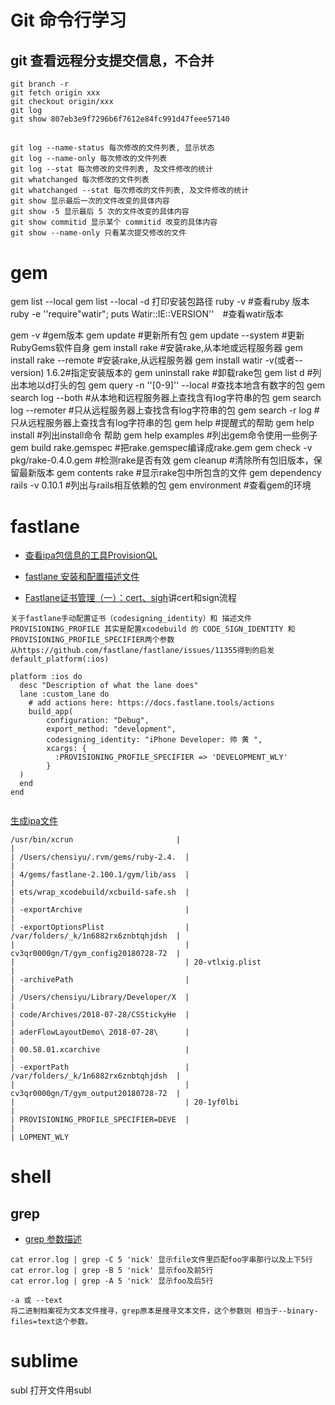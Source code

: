 # Git 命令行学习

## git 查看远程分支提交信息，不合并

```
git branch -r
git fetch origin xxx
git checkout origin/xxx
git log
git show 807eb3e9f7296b6f7612e84fc991d47feee57140

```

## 

```
git log --name-status 每次修改的文件列表, 显示状态
git log --name-only 每次修改的文件列表
git log --stat 每次修改的文件列表, 及文件修改的统计
git whatchanged 每次修改的文件列表
git whatchanged --stat 每次修改的文件列表, 及文件修改的统计
git show 显示最后一次的文件改变的具体内容
git show -5 显示最后 5 次的文件改变的具体内容
git show commitid 显示某个 commitid 改变的具体内容
git show --name-only 只看某次提交修改的文件

```

# gem

gem list --local
gem list --local -d 打印安装包路径
ruby -v #查看ruby 版本
ruby -e ''require"watir"; puts Watir::IE::VERSION''　#查看watir版本

gem -v #gem版本
gem update #更新所有包
gem update --system #更新RubyGems软件自身
gem install rake #安装rake,从本地或远程服务器
gem install rake --remote #安装rake,从远程服务器
gem install watir -v(或者--version) 1.6.2#指定安装版本的
gem uninstall rake #卸载rake包
gem list d #列出本地以d打头的包
gem query -n ''[0-9]'' --local #查找本地含有数字的包
gem search log --both #从本地和远程服务器上查找含有log字符串的包
gem search log --remoter #只从远程服务器上查找含有log字符串的包
gem search -r log #只从远程服务器上查找含有log字符串的包
gem help #提醒式的帮助
gem help install #列出install命令 帮助
gem help examples #列出gem命令使用一些例子
gem build rake.gemspec #把rake.gemspec编译成rake.gem
gem check -v pkg/rake-0.4.0.gem #检测rake是否有效
gem cleanup #清除所有包旧版本，保留最新版本
gem contents rake #显示rake包中所包含的文件
gem dependency rails -v 0.10.1 #列出与rails相互依赖的包
gem environment #查看gem的环境

# fastlane 

* [查看ipa包信息的工具ProvisionQL](https://docs.fastlane.tools/actions/build_app/)

* [fastlane 安装和配置描述文件](https://www.jianshu.com/p/7b73eef0d140)

* [Fastlane证书管理（一）：cert、sigh](https://juejin.im/post/5b1f1cccf265da6e2049a834)讲cert和sign流程

```
关于fastlane手动配置证书（codesigning_identity）和 描述文件 PROVISIONING_PROFILE 其实是配置xcodebuild 的 CODE_SIGN_IDENTITY 和PROVISIONING_PROFILE_SPECIFIER两个参数
从https://github.com/fastlane/fastlane/issues/11355得到的启发
default_platform(:ios)

platform :ios do
  desc "Description of what the lane does"
  lane :custom_lane do
    # add actions here: https://docs.fastlane.tools/actions
    build_app(
    	configuration: "Debug",
	    export_method: "development",
	    codesigning_identity: "iPhone Developer: 帅 黄 ",
	    xcargs: {
          :PROVISIONING_PROFILE_SPECIFIER => 'DEVELOPMENT_WLY'
      	}
  )
  end
end


```

[生成ipa文件](https://medium.com/xcblog/xcodebuild-deploy-ios-app-from-command-line-c6defff0d8b8)
```
/usr/bin/xcrun                       |                                      |
| /Users/chensiyu/.rvm/gems/ruby-2.4.  |                                      |
| 4/gems/fastlane-2.100.1/gym/lib/ass  |                                      |
| ets/wrap_xcodebuild/xcbuild-safe.sh  |                                      |
| -exportArchive                       |                                      |
| -exportOptionsPlist                  | /var/folders/_k/1n6882rx6znbtqhjdsh  |
|                                      | cv3qr0000gn/T/gym_config20180728-72  |
|                                      | 20-vtlxig.plist                      |
| -archivePath                         |                                      |
| /Users/chensiyu/Library/Developer/X  |                                      |
| code/Archives/2018-07-28/CSStickyHe  |                                      |
| aderFlowLayoutDemo\ 2018-07-28\      |                                      |
| 00.58.01.xcarchive                   |                                      |
| -exportPath                          | /var/folders/_k/1n6882rx6znbtqhjdsh  |
|                                      | cv3qr0000gn/T/gym_output20180728-72  |
|                                      | 20-1yf0lbi                           |
| PROVISIONING_PROFILE_SPECIFIER=DEVE  |                                      |
| LOPMENT_WLY 

```


# shell

## grep

* [grep 参数描述](http://intetnet.github.io/html/grep.1.html)
```
cat error.log | grep -C 5 'nick' 显示file文件里匹配foo字串那行以及上下5行
cat error.log | grep -B 5 'nick' 显示foo及前5行
cat error.log | grep -A 5 'nick' 显示foo及后5行

-a 或 --text
将二进制档案视为文本文件搜寻，grep原本是搜寻文本文件，这个参数则 相当于--binary-files=text这个参数。

```

# sublime 

subl 打开文件用subl

